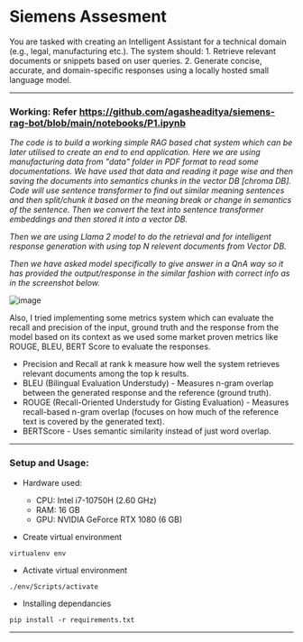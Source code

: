 # Siemens  Assesment
You are tasked with creating an Intelligent Assistant for a technical domain (e.g., legal, manufacturing etc.). The system should: 1. Retrieve relevant documents or snippets based on user queries. 2. Generate concise, accurate, and domain-specific responses using a locally hosted small language model. 

--- 
### Working: Refer https://github.com/agasheaditya/siemens-rag-bot/blob/main/notebooks/P1.ipynb
_The code is to build a working simple RAG based chat system which can be later utilised to create an end to end application. Here we are using manufacturing data from "data" folder in PDF format to read some documentations. 
We have used that data and reading it page wise and then saving the documents into semantics chunks in the vector DB [chroma DB]. 
Code will use sentence transformer to find out similar meaning sentences and then split/chunk it based on the meaning break or change in semantics of the sentence. 
Then we convert the text into sentence transformer embeddings and then stored it into a vector DB._

_Then we are using Llama 2 model to do the retrieval and for intelligent response generation with using top N relevent documents from Vector DB._

_Then we have asked model specifically to give answer in a QnA way so it has provided the output/response in the similar fashion with correct info as in the screenshot below._

![image](https://github.com/user-attachments/assets/74d03dd1-2a33-40c5-b778-f59d6cc4d4b9)

Also, I tried implementing some metrics system which can evaluate the recall and precision of the input, ground truth and the response from the model based on its context as we used some market proven metrics like ROUGE, BLEU, BERT Score to evaluate the responses.

* Precision and Recall at rank k measure how well the system retrieves relevant documents among the top k results.
* BLEU (Bilingual Evaluation Understudy) - Measures n-gram overlap between the generated response and the reference (ground truth).
* ROUGE (Recall-Oriented Understudy for Gisting Evaluation) - Measures recall-based n-gram overlap (focuses on how much of the reference text is covered by the generated text).
* BERTScore - Uses semantic similarity instead of just word overlap.
--- 

### Setup and Usage: 
* Hardware used:
  - CPU: Intel i7-10750H (2.60 GHz)
  - RAM: 16 GB
  - GPU: NVIDIA GeForce RTX 1080 (6 GB)
    
* Create virtual environment
```code
virtualenv env
```

* Activate virtual environment
```code
./env/Scripts/activate
```

* Installing dependancies
```code
pip install -r requirements.txt
```
---
